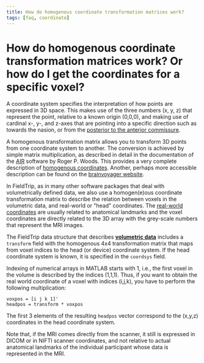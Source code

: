 ```yaml
---
title: How do homogenous coordinate transformation matrices work?
tags: [faq, coordinate]
---
```


# How do homogenous coordinate transformation matrices work? Or how do I get the coordinates for a specific voxel?

A coordinate system specifies the interpretation of how points are expressed in 3D space. This makes use of the three numbers (x, y, z) that represent the point, relative to a known origin (0,0,0), and making use of cardinal x-, y-, and z-axes that are pointing into a specific direction such as towards the nasion, or from the [posterior to the anterior commissure](/faq/acpc/).

A homogenous transformation matrix allows you to transform 3D points from one coordinate system to another. The conversion is achieved by simple matrix multiplication, as described in detail in the documentation of the [AIR](http://air.bmap.ucla.edu/AIR5) software by Roger P. Woods. This provides a very complete description of [homogenous coordinates](http://air.bmap.ucla.edu/AIR5/homogenous.html). Another, perhaps more accessible description can be found on the [brainvoyager website](https://www.brainvoyager.com/bv/doc/UsersGuide/CoordsAndTransforms/SpatialTransformationMatrices.html).

In FieldTrip, as in many other software packages that deal with volumetrically defined data, we also use a homogen(e)ous coordinate transformation matrix to describe the relation between voxels in the volumetric data, and real-world or "head" coordinates. The [real-world coordinates](/faq/coordsys) are usually related to anatomical landmarks and the voxel coordinates are directly related to the 3D array with the grey-scale numbers that represent the MRI images.

The FieldTrip data structure that describes **[volumetric data](/reference/utilities/ft_datatype_volume)** includes a `transform` field with the homogenous 4x4 transformation matrix that maps from voxel indices to the head (or device) coordinate system. If the head coordinate system is known, it is specified in the `coordsys` field.

Indexing of numerical arrays in MATLAB starts with 1, i.e., the first voxel in the volume is described by the indices (1,1,1). Thus, if you want to obtain the real world coordinate of a voxel with indices (i,j,k), you have to perform the following multiplication:

    voxpos = [i j k 1]'
    headpos = transform * voxpos

The first 3 elements of the resulting `headpos` vector correspond to the (x,y,z) coordinates in the head coordinate system.

Note that, if the MRI comes directly from the scanner, it still is expressed in DICOM or in NIFTI scanner coordinates, and not relative to actual anatomical landmarks of the individual participant whose data is represented in the MRI.
